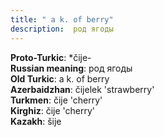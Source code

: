 ```yaml
---
title: " a k. of berry"
description:  род ягоды
---
```


<strong>Proto-Turkic</strong>:  *čije-<br>
<strong>Russian meaning</strong>:  род ягоды<br>
<strong>Old Turkic</strong>:  a k. of berry<br>
<strong>Azerbaidzhan</strong>:  čijelek 'strawberry'<br>
<strong>Turkmen</strong>:  čije 'cherry'<br>
<strong>Kirghiz</strong>:  čije 'cherry'<br>
<strong>Kazakh</strong>:  šije<br>



